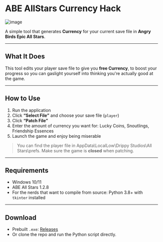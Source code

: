 # ABE AllStars Currency Hack
![image](https://github.com/user-attachments/assets/e41ae34d-9ab1-4957-abab-483bbb64a313)

A simple tool that generates **Currency** for your current save file in **Angry Birds Epic All Stars**.

---

##  What It Does

This tool edits your player save file to give you **free Currency**, to boost your progress so you can gaslight yourself into thinking you're actually good at the game.

---

## How to Use

1. Run the application
2. Click **“Select File”** and choose your save file (`player`)
3. Click **“Patch File”**
4. Enter the amount of currency you want for: Lucky Coins, Snoutlings, Friendship Essences
5. Launch the game and enjoy being miserable
>  You can find the player file in AppData\LocalLow\Drippy Studios\All Stars\prefs. Make sure the game is **closed** when patching.

---

## Requirements
- Windows 10/11
- ABE All Stars 1.2.8
- For the nerds that want to compile from source: Python 3.8+ with `tkinter` installed

---

## Download

- Prebuilt `.exe`: [Releases](https://github.com/TreacherousDev/ABE-AllStars-Currency-Hack/releases/tag/v0.3)
- Or clone the repo and run the Python script directly.




